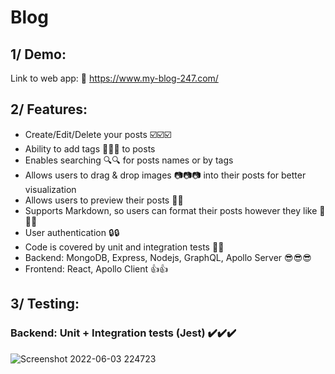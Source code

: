 # Blog

## 1/ Demo:
Link to web app: :link: https://www.my-blog-247.com/

## 2/ Features:
- Create/Edit/Delete your posts :ballot_box_with_check::ballot_box_with_check::ballot_box_with_check:
- Ability to add tags :bookmark::bookmark::bookmark: to posts
- Enables searching :mag::mag: for posts names or by tags
- Allows users to drag & drop images :camera::camera::camera: into their posts for better visualization
- Allows users to preview their posts :eyes::eyes:
- Supports Markdown, so users can format their posts however they like :notebook_with_decorative_cover::notebook_with_decorative_cover::notebook_with_decorative_cover:
- User authentication :lock::lock:
- Code is covered by unit and integration tests :100::100:
- Backend: MongoDB, Express, Nodejs, GraphQL, Apollo Server :sunglasses::sunglasses::sunglasses:
- Frontend: React, Apollo Client :+1::+1:

## 3/ Testing:

### Backend: Unit + Integration tests (Jest) :heavy_check_mark::heavy_check_mark::heavy_check_mark:
![Screenshot 2022-06-03 224723](https://user-images.githubusercontent.com/55332021/171976010-4551351f-6793-45b8-9d2b-8de2b1816d1a.jpg)

